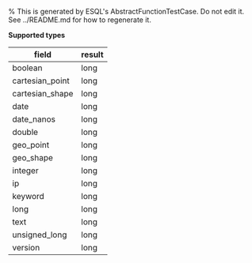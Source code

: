 % This is generated by ESQL's AbstractFunctionTestCase. Do not edit it. See ../README.md for how to regenerate it.

**Supported types**

| field | result |
| --- | --- |
| boolean | long |
| cartesian_point | long |
| cartesian_shape | long |
| date | long |
| date_nanos | long |
| double | long |
| geo_point | long |
| geo_shape | long |
| integer | long |
| ip | long |
| keyword | long |
| long | long |
| text | long |
| unsigned_long | long |
| version | long |

